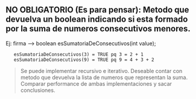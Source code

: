 ## NO OBLIGATORIO (Es para pensar): Metodo que devuelva un boolean indicando si esta formado por la suma de numeros consecutivos menores.
   Ej:
   firma --> boolean esSumatoriaDeConsecutivos(int value);

       esSumatoriaDeConsecutivos(3) = TRUE pq 3 = 2 + 1
       esSumatoriaDeConsecutivos(9) = TRUE pq 9 = 4 + 3 + 2


> Se puede implementar recursivo e iterativo.  Deseable contar con metodo que devuelva la lista de numeros que representan la suma.  Comparar performance de ambas implementaciones y sacar conclusiones.